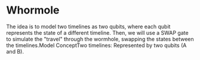 # Whormole
The idea is to model two timelines as two qubits, where each qubit represents the state of a different timeline. Then, we will use a SWAP gate to simulate the "travel" through the wormhole, swapping the states between the timelines.Model ConceptTwo timelines: Represented by two qubits (A and B). 
